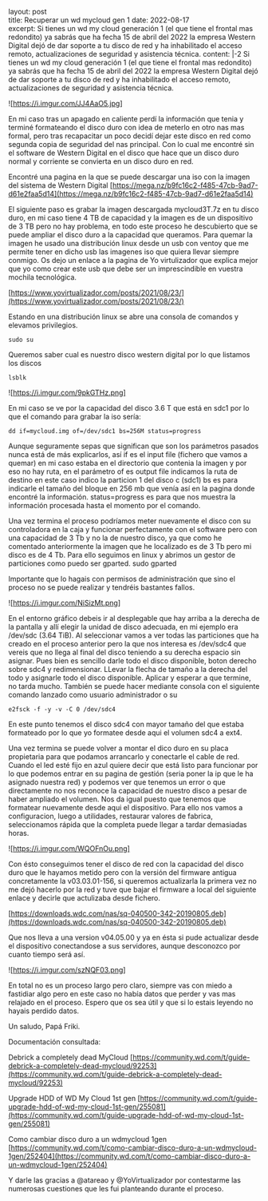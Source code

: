 layout: post  
title: Recuperar un wd mycloud gen 1
date: 2022-08-17   
excerpt: Si tienes un wd my cloud generación 1 (el que tiene el frontal mas redondito) ya sabrás que ha fecha 15 de abril del 2022 la empresa Western Digital dejó de dar soporte a tu disco de red y ha inhabilitado el acceso remoto, actualizaciones de seguridad y asistencia técnica.
content: |-2
  Si tienes un wd my cloud generación 1 (el que tiene el frontal mas redondito) ya sabrás que ha fecha 15 de abril del 2022 la empresa Western Digital dejó de dar soporte a tu disco de red y ha inhabilitado el acceso remoto, actualizaciones de seguridad y asistencia técnica.
  
  ![https://i.imgur.com/JJ4AaO5.jpg]
  
  En mi caso tras un apagado en caliente perdí la información que tenia y terminé formateando el disco duro con idea de meterlo en otro nas mas formal, pero tras recapacitar un poco decidí dejar este disco en red como segunda copia de seguridad del nas principal. Con lo cual me encontré sin el software de Western Digital en el disco que hace que un disco duro normal y corriente se convierta en un disco duro en red.
  
  Encontré una pagina en la que se puede descargar una iso con la imagen del sistema de Western Digital 
  [https://mega.nz/b9fc16c2-f485-47cb-9ad7-d61e2faa5d14](https://mega.nz/b9fc16c2-f485-47cb-9ad7-d61e2faa5d14)
  
  El siguiente paso es grabar la imagen descargada mycloud3T.7z en tu disco duro, en mi caso tiene 4 TB de capacidad y la imagen es de un dispositivo de 3 TB pero no hay problema, en todo este proceso he descubierto que se puede ampliar el disco duro a la capacidad que queramos. Para quemar la imagen he usado una distribución linux desde un usb con ventoy que me permite tener en dicho usb las imagenes iso que quiera llevar siempre conmigo. Os dejo un enlace a la pagina de Yo virtulizador que explica mejor que yo como crear este usb que debe ser un imprescindible en vuestra mochila tecnológica.
  
  [https://www.yovirtualizador.com/posts/2021/08/23/](https://www.yovirtualizador.com/posts/2021/08/23/)
  
  Estando en una distribución linux se abre una consola de comandos y elevamos privilegios.
  
  `sudo su`
  
  Queremos saber cual es nuestro disco western digital por lo que listamos los discos
  
  `lsblk`
  
  
  ![https://i.imgur.com/9pkGTHz.png]
  
  
  En mi caso se ve por la capacidad del disco 3.6 T que está en sdc1 por lo que el comando para grabar la iso sería:
  
  `dd if=mycloud.img of=/dev/sdc1 bs=256M status=progress`
  
  Aunque seguramente sepas que significan que son los parámetros pasados nunca está de más explicarlos, así if es el input file (fichero que vamos a quemar) en mi caso estaba en el directorio que contenia la imagen y por eso no hay ruta, en el parámetro of es output file indicamos la ruta de destino en este caso indico la particion 1 del disco c (sdc1)
  bs es para indicarle el tamaño del bloque en 256 mb que venía así en la pagina donde encontré la información.
  status=progress es para que nos muestra la información procesada hasta el momento por el comando.
  
  Una vez termina el proceso podríamos meter nuevamente el disco con su controladora en la caja y funcionar perfectamente con el software pero con una capacidad de 3 Tb y no la de nuestro disco, ya que como he comentado anteriormente la imagen que he localizado es de 3 Tb pero mi disco es de 4 Tb. Para ello seguimos en linux y abrimos un gestor de particiones como puedo ser gparted. 
  sudo gparted
  
  Importante que lo hagais con permisos de administración que sino el proceso no se puede realizar y tendréis bastantes fallos.
  
  ![https://i.imgur.com/NiSizMt.png]
  
  
  En el entorno gráfico debeis ir al desplegable que hay arriba a la derecha de la pantalla y allí elegir la unidad de disco adecuada, en mi ejemplo era /dev/sdc (3.64 TiB). Al seleccionar vamos a ver todas las particiones que ha creado en el proceso anterior pero la que nos interesa es /dev/sdc4 que vereis que no llega al final del disco teniendo a su derecha espacio sin asignar. Pues bien es sencillo darle todo el disco disponible, boton derecho sobre sdc4 y redimensionar. LLevar la flecha de tamaño a la derecha del todo y asignarle todo el disco disponible. Aplicar y esperar a que termine, no tarda mucho. También se puede hacer mediante consola con el siguiente comando lanzado como usuario administrador o su
  
  
  `e2fsck -f -y -v -C 0 /dev/sdc4`
  
  
  En este punto tenemos el disco sdc4 con mayor tamaño del que estaba formateado por lo que yo formatee desde aqui el volumen sdc4 a ext4.
  
  Una vez termina se puede volver a montar el dico duro en su placa propietaria para que podamos arrancarlo y conectarle el cable de red. Cuando el led esté fijo en azul quiere decir que está listo para funcionar por lo que podemos entrar en su pagina de gestión (seria poner la ip que le ha asignado nuestra red) y podemos ver que tenemos un error o que directamente no nos reconoce la capacidad de nuestro disco a pesar de haber ampliado el volumen. Nos da igual puesto que tenemos que formatear nuevamente desde aqui el dispositivo. Para ello nos vamos a configuracion, luego a utilidades, restaurar valores de fabrica, seleccionamos rápida que la completa puede llegar a tardar demasiadas horas.
  
  ![https://i.imgur.com/WQOFnOu.png]
  
  Con ésto conseguimos tener el disco de red con la capacidad del disco duro que le hayamos metido pero con la versión del firmware antigua concretamente la v03.03.01-156, si queremos actualizarla la primera vez no me dejó hacerlo por la red y tuve que bajar el firmware a local del siguiente enlace y decirle que actulizaba desde fichero.
  
  [https://downloads.wdc.com/nas/sq-040500-342-20190805.deb](https://downloads.wdc.com/nas/sq-040500-342-20190805.deb) 
  
  Que nos lleva a una version v04.05.00 y ya en ésta si pude actualizar desde el dispositivo conectandose a sus servidores, aunque desconozco por cuanto tiempo será así.
  
  
  ![https://i.imgur.com/szNQF03.png]
  
  
  En total no es un proceso largo pero claro, siempre vas con miedo a fastidiar algo pero en este caso no había datos que perder y vas mas relajado en el proceso. Espero que os sea útil y que si lo estais leyendo no hayais perdido datos.
  
  Un saludo, Papá Friki.
    
  Documentación consultada:
  
  Debrick a completely dead MyCloud
  [https://community.wd.com/t/guide-debrick-a-completely-dead-mycloud/92253](https://community.wd.com/t/guide-debrick-a-completely-dead-mycloud/92253)
  
  Upgrade HDD of WD My Cloud 1st gen
  [https://community.wd.com/t/guide-upgrade-hdd-of-wd-my-cloud-1st-gen/255081](https://community.wd.com/t/guide-upgrade-hdd-of-wd-my-cloud-1st-gen/255081)
  
  Como cambiar disco duro a un wdmycloud 1gen
  [https://community.wd.com/t/como-cambiar-disco-duro-a-un-wdmycloud-1gen/252404](https://community.wd.com/t/como-cambiar-disco-duro-a-un-wdmycloud-1gen/252404)
  
  Y darle las gracias a @atareao y @YoVirtualizador por contestarme las numerosas cuestiones que les fui planteando durante el proceso.
